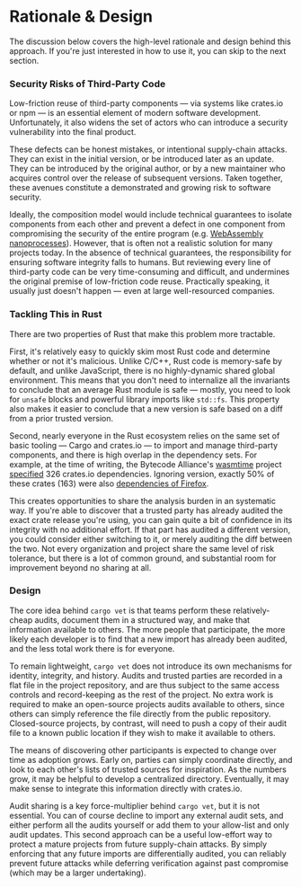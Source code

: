 # Rationale & Design

The discussion below covers the high-level rationale and design behind this approach. If you're just
interested in how to use it, you can skip to the next section.

### Security Risks of Third-Party Code
Low-friction reuse of third-party components — via systems like crates.io or npm — is
an essential element of modern software development. Unfortunately, it also
widens the set of actors who can introduce a security vulnerability into the final
product.

These defects can be honest mistakes, or intentional supply-chain attacks. They
can exist in the initial version, or be introduced later as an update. They can
be introduced by the original author, or by a new maintainer
who acquires control over the release of subsequent versions.
Taken together, these avenues constitute a demonstrated and growing
risk to software security.

Ideally, the composition model would include technical guarantees to isolate
components from each other and prevent a defect in one component from compromising
the security of the entire program (e.g. [WebAssembly nanoprocesses](https://bytecodealliance.org/articles/announcing-the-bytecode-alliance)).
However, that is often not a realistic solution for many projects today. In the absence
of technical guarantees, the responsibility for ensuring software integrity falls to
humans. But reviewing every line of third-party code can be very time-consuming and
difficult, and undermines the original premise of low-friction code reuse. Practically
speaking, it usually just doesn't happen — even at large well-resourced companies.

### Tackling This in Rust
There are two properties of Rust that make this problem more tractable.

First, it's relatively easy to quickly skim most Rust code and determine whether or
not it's malicious. Unlike C/C++, Rust code is memory-safe by default, and unlike
JavaScript, there is no highly-dynamic shared global environment. This means that you
don't need to internalize all the invariants to conclude that an average Rust module
is safe — mostly, you need to look for `unsafe` blocks and powerful library imports
like `std::fs`. This property also makes it easier to conclude that a new version is
safe based on a diff from a prior trusted version.

Second, nearly everyone in the Rust ecosystem relies on the same set of basic tooling
— Cargo and crates.io — to import and manage third-party components, and there is high
overlap in the dependency sets. For example, at the time of writing, the Bytecode Alliance's [wasmtime](https://github.com/bytecodealliance/wasmtime)
project [specified](https://github.com/bytecodealliance/wasmtime/blob/49c2b1e60a87623796046176500bed6afa956d2f/Cargo.lock)
326 crates.io dependencies. Ignoring version, exactly 50% of these crates (163) were also
[dependencies of Firefox](https://hg.mozilla.org/mozilla-central/file/add572d6012047244d022436e0b5c578b3dd7cf7/Cargo.lock).

This creates opportunities to share the analysis burden in an systematic way. If you're able to
discover that a trusted party has already audited the exact crate release you're using,
you can gain quite a bit of confidence in its integrity with no additional effort. If
that part has audited a different version, you could consider either switching to it, or
merely auditing the diff between the two. Not every organization
and project share the same level of risk tolerance, but there is a lot of common
ground, and substantial room for improvement beyond no sharing at all.

### Design

The core idea behind `cargo vet` is that teams perform these relatively-cheap
audits, document them in a structured way, and make that information available to
others. The more people that participate, the more likely each developer is to find
that a new import has already been audited, and the less total work there is for
everyone.

To remain lightweight, `cargo vet` does not introduce its own mechanisms for identity,
integrity, and history. Audits and trusted parties are recorded in a flat file in the project repository,
and are thus subject to the same access controls and record-keeping as the rest of the
project. No extra work is required to make an open-source projects audits available to
others, since others can simply reference the file directly from the public repository.
Closed-source projects, by contrast, will need to push a copy of their audit file to
a known public location if they wish to make it available to others.

The means of discovering other participants is expected to change over time as adoption grows. Early on,
parties can simply coordinate directly, and look to each other's lists of trusted sources
for inspiration. As the numbers grow, it may be helpful to develop a centralized directory.
Eventually, it may make sense to integrate this information directly with crates.io.

Audit sharing is a key force-multiplier behind `cargo vet`, but it is not essential.
You can of course decline to import any external audit sets, and either perform all the
audits yourself or add them to your allow-list and only audit updates. This second
approach can be a useful low-effort way to protect a mature projects from future
supply-chain attacks. By simply enforcing that any future imports are differentially
audited, you can reliably prevent future attacks while deferring verification against past
compromise (which may be a larger undertaking).
